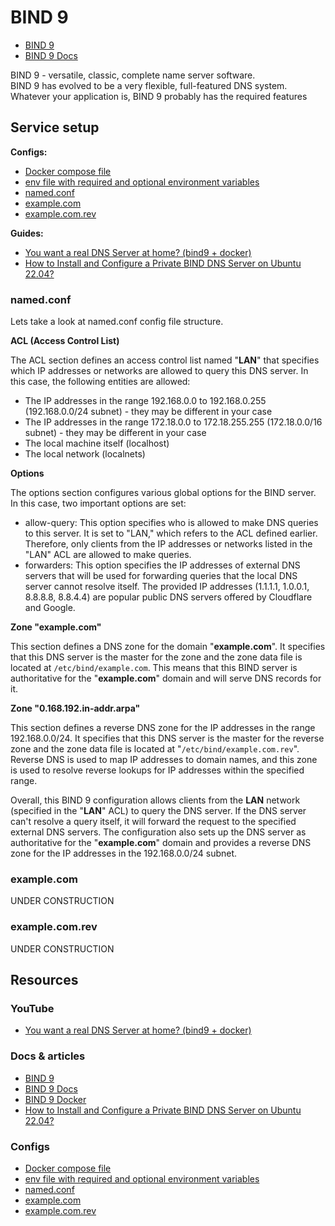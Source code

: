 # BIND 9

- [BIND 9](https://www.isc.org/bind/)
- [BIND 9 Docs](https://downloads.isc.org/isc/bind9/9.18.16/doc/arm/html/)

BIND 9 - versatile, classic, complete name server software.<br>
BIND 9 has evolved to be a very flexible, full-featured DNS system. Whatever your application is, BIND 9 probably has the required features

## Service setup

**Configs:**

- [Docker compose file](./docker-compose.yml)
- [env file with required and optional environment variables](./service.env)
- [named.conf](./data/config/named.conf)
- [example.com](./data/config/example.com)
- [example.com.rev](./data/config/example.com.rev)

**Guides:**

- [You want a real DNS Server at home? (bind9 + docker)](https://youtu.be/syzwLwE3Xq4)
- [How to Install and Configure a Private BIND DNS Server on Ubuntu 22.04?](https://www.cherryservers.com/blog/how-to-install-and-configure-a-private-bind-dns-server-on-ubuntu-22-04)

### named.conf

Lets take a look at named.conf config file structure.

**ACL (Access Control List)**

The ACL section defines an access control list named "**LAN**" that specifies which IP addresses or networks are allowed to query this DNS server. In this case, the following entities are allowed:

- The IP addresses in the range 192.168.0.0 to 192.168.0.255 (192.168.0.0/24 subnet) - they may be different in your case
- The IP addresses in the range 172.18.0.0 to 172.18.255.255 (172.18.0.0/16 subnet) - they may be different in your case
- The local machine itself (localhost)
- The local network (localnets)

**Options**

The options section configures various global options for the BIND server. In this case, two important options are set:

- allow-query: This option specifies who is allowed to make DNS queries to this server. It is set to "LAN," which refers to the ACL defined earlier. Therefore, only clients from the IP addresses or networks listed in the "LAN" ACL are allowed to make queries.
- forwarders: This option specifies the IP addresses of external DNS servers that will be used for forwarding queries that the local DNS server cannot resolve itself. The provided IP addresses (1.1.1.1, 1.0.0.1, 8.8.8.8, 8.8.4.4) are popular public DNS servers offered by Cloudflare and Google.

**Zone "example.com"**

This section defines a DNS zone for the domain "**example.com**". It specifies that this DNS server is the master for the zone and the zone data file is located at `/etc/bind/example.com`. This means that this BIND server is authoritative for the "**example.com**" domain and will serve DNS records for it.

**Zone "0.168.192.in-addr.arpa"**

This section defines a reverse DNS zone for the IP addresses in the range 192.168.0.0/24. It specifies that this DNS server is the master for the reverse zone and the zone data file is located at "`/etc/bind/example.com.rev`". Reverse DNS is used to map IP addresses to domain names, and this zone is used to resolve reverse lookups for IP addresses within the specified range.

Overall, this BIND 9 configuration allows clients from the **LAN** network (specified in the "**LAN**" ACL) to query the DNS server. If the DNS server can't resolve a query itself, it will forward the request to the specified external DNS servers. The configuration also sets up the DNS server as authoritative for the "**example.com**" domain and provides a reverse DNS zone for the IP addresses in the 192.168.0.0/24 subnet.

### example.com

UNDER CONSTRUCTION

### example.com.rev

UNDER CONSTRUCTION

## Resources

### YouTube

- [You want a real DNS Server at home? (bind9 + docker)](https://youtu.be/syzwLwE3Xq4)

### Docs & articles

- [BIND 9](https://www.isc.org/bind/)
- [BIND 9 Docs](https://downloads.isc.org/isc/bind9/9.18.16/doc/arm/html/)
- [BIND 9 Docker](https://hub.docker.com/r/ubuntu/bind9)
- [How to Install and Configure a Private BIND DNS Server on Ubuntu 22.04?](https://www.cherryservers.com/blog/how-to-install-and-configure-a-private-bind-dns-server-on-ubuntu-22-04)

### Configs

- [Docker compose file](./docker-compose.yml)
- [env file with required and optional environment variables](./service.env)
- [named.conf](./data/config/named.conf)
- [example.com](./data/config/example.com)
- [example.com.rev](./data/config/example.com.rev)
